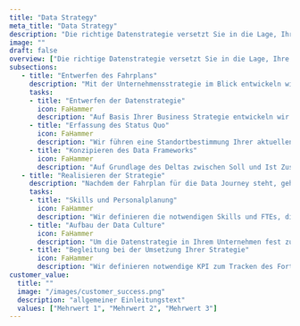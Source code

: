 ```yaml
---
title: "Data Strategy"
meta_title: "Data Strategy"
description: "Die richtige Datenstrategie versetzt Sie in die Lage, Ihre Datenlandschaft zukunftsfähig zu machen, Mehrwert aus Ihren Daten zu generieren und potenzielle neue Geschäftsfelder zu entwickeln."
image: ""
draft: false
overview: ["Die richtige Datenstrategie versetzt Sie in die Lage, Ihre Datenlandschaft zukunftsfähig zu machen, Mehrwert aus Ihren Daten zu generieren und potenzielle neue Geschäftsfelder zu entwickeln", "Auf der Reise hin zu einem daten-gestützten Unternehmen müssen alte Denkweisen überarbeitet, Prozesse neu strukturiert und Skills hinzugefügt werden – ein Wandel der Unternehmenskultur", "Wo und wie sollen Daten in Zukunft erfasst, verarbeitet und gespeichert werden? Welche Grundlagen sind notwendig, um fortgeschrittene Technologien wie Künstliche Intelligenz zu nutzen und gewinnbringend einzusetzen? Wer kümmert sich um das Pflegen und Auswerten von Daten? Eine Datenstrategie gibt Ihnen die Antworten auf diese Fragen"]
subsections: 
   - title: "Entwerfen des Fahrplans"
     description: "Mit der Unternehmensstrategie im Blick entwickeln wir mit Ihnen ihre Datenstrategie. Diese zeigt, wie Sie Ihre Ziele mit der Unterstützung ihrer Unternehmensdaten erreichen können. Nach einem Abgleich zwischen dem aktuellen Stand ihrer Datenlandschaft und dem skizzierten Soll Zustand entwickeln wir einen Fahrplan, der die notwendigen Schritte aufzeigt, um dort anzukommen."
     tasks: 
     - title: "Entwerfen der Datenstrategie​"
       icon: FaHammer
       description: "Auf Basis Ihrer Business Strategie entwickeln wir in Zusammenarbeit mit Ihren Fachabteilungen Ihre Datenstrategie" 
     - title: "Erfassung des Status Quo​"
       icon: FaHammer
       description: "Wir führen eine Standortbestimmung Ihrer aktuellen Datenlandschaft (Datenquellen, Infrastruktur, Skills, …) durch und leiten auf Basis der Ergebnisse die notwendigen Schritte ab"  
     - title: "Konzipieren des Data Frameworks"
       icon: FaHammer
       description: "Auf Grundlage des Deltas zwischen Soll und Ist Zustand konzipieren wir Governance, Architektur, Infrastruktur, Prozesse, Rollen"  
   - title: "Realisieren der Strategie​"
     description: "Nachdem der Fahrplan für die Data Journey steht, geht es an die konkrete Umsetzung der einzelnen Schritte in die Praxis. Wir helfen Ihnen bei der Planung der benötigten Ressourcen, dem Entwickeln der notwendigen Skills und bei der Weiterentwicklung Ihrer Unternehmenskultur, indem wir den Fokus auf das Nutzen von Daten bei der Entscheidungsfindung legen."
     tasks: 
     - title: "Skills und Personalplanung"
       icon: FaHammer
       description: "Wir definieren die notwendigen Skills und FTEs, die Sie für den Zielzustand benötigen, unterstützen bei Rollendefinitionen und führen entsprechende Schulungen durch​." 
     - title: "Aufbau der Data Culture"
       icon: FaHammer
       description: "Um die Datenstrategie in Ihrem Unternehmen fest zu verankern, entwerfen wir einen Action Plan, wie Data Literacy und daten-getriebene Entscheidungsfindung zu einem Teil Ihrer Unternehmenskultur wird​" 
     - title: "Begleitung bei der Umsetzung Ihrer Strategie"
       icon: FaHammer
       description: "Wir definieren notwendige KPI zum Tracken des Fortschritts entlang Ihrer Reise zum Data Driven Unternehmen und unterstützen Sie bei der Implementierung​"
customer_value:
  title: ""
  image: "/images/customer_success.png"
  description: "allgemeiner Einleitungstext"
  values: ["Mehrwert 1", "Mehrwert 2", "Mehrwert 3"]    
---
```

